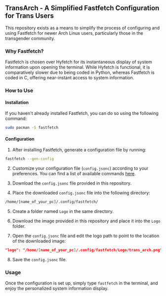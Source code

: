 ## TransArch - A Simplified Fastfetch Configuration for Trans Users

This repository exists as a means to simplify the process of configuring and using Fastfetch for newer Arch Linux users, particularly those in the transgender community. 

### Why Fastfetch?

Fastfetch is chosen over Hyfetch for its instantaneous display of system information upon opening the terminal. While Hyfetch is functional, it is comparatively slower due to being coded in Python, whereas Fastfetch is coded in C, offering near-instant access to system information.

### How to Use

#### Installation

If you haven't already installed Fastfetch, you can do so using the following command:

```bash
sudo pacman -S fastfetch
```

#### Configuration

1. After installing Fastfetch, generate a configuration file by running:

```bash
fastfetch --gen-config
```

2. Customize your configuration file (`config.jsonc`) according to your preferences. You can find a list of available commands [here](https://github.com/fastfetch-cli/fastfetch/blob/dev/presets/all.jsonc).

3. Download the `config.jsonc` file provided in this repository.

4. Place the downloaded `config.jsonc` file into the following directory:

```bash
/home/[name_of_your_pc]/.config/fastfetch/
```

5. Create a folder named `Logo` in the same directory.

6. Download the image provided in this repository and place it into the `Logo` folder.

7. Open the `config.jsonc` file and edit the logo path to point to the location of the downloaded image:

```json
"logo": "/home/[name_of_your_pc]/.config/fastfetch/Logo/trans_arch.png"
```

8. Save the `config.jsonc` file.

### Usage

Once the configuration is set up, simply type `fastfetch` in the terminal, and enjoy the personalized system information display.
